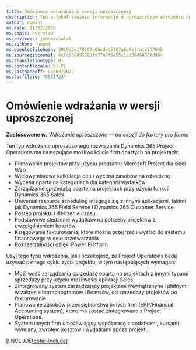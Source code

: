 ```yaml
---
title: Omówienie wdrażania w wersji uproszczonej
description: Ten artykuł zawiera informacje o uproszczonym wdrożeniu aplikacji Dynamics 365 Project Operations.
author: rumant
ms.date: 11/02/2020
ms.topic: overview
ms.reviewer: johnmichalak
ms.author: rumant
ms.openlocfilehash: 2019d3e178167a0bcded5707a6dfe1fa1631794b
ms.sourcegitcommit: 6cfc50d89528df977a8f6a55c1ad39d99800d9b4
ms.translationtype: HT
ms.contentlocale: pl-PL
ms.lasthandoff: 06/03/2022
ms.locfileid: "8932723"
---
```

# <a name="lite-deployment-overview"></a>Omówienie wdrażania w wersji uproszczonej

_**Zastosowane w:** Wdrażanie uproszczone — od okazji do faktury pro forma_

Ten typ wdrożenia uproszczonego rozwiązania Dynamics 365 Project Operations ma następujące możliwości dla firm opartych na projektach:

- Planowanie projektów przy użyciu programu Microsoft Project dla sieci Web
- Wielowymiarowa kalkulacja cen i wycena zasobów na robociznę
- Wycena oparta na kategoriach dla kategorii wydatków
- Zarządzanie sprzedażą oparte na projektach przy użyciu funkcji Dynamics 365 Sales
- Universal resource scheduling integruje się z innymi aplikacjami, takimi jak Dynamics 365 Field Service i Dynamics 365 Customer Service
- Postęp projektu i śledzenie czasu
- Podstawowe śledzenie wydatków na potrzeby projektów z uwzględnieniem kosztów
- Księgowanie fakturowania, które można przejrzeć i wysłać do systemu finansowego w celu przetwarzania
- Rozszerzalności dzięki Power Platform

Użyj tego typu wdrożenia, jeśli oczekujesz, że Project Operations będą używać pełnego cyklu życia projektu, w tym następujących wymagań:

- Możliwość zarządzania sprzedażą opartą na projektach z innymi typami sprzedaży przy użyciu możliwości aplikacji Sales.
- Zintegrowany system zarządzający projektami wewnętrznymi i płatnymi w zakresie harmonogramów i finansów, od sprzedaży projektów po fakturowanie.
- Planowanie zasobów przedsiębiorstwa innych firm (ERP/Financial Accounting system), które ma zostać zintegrowane z Project Operations.
- System innych firm umożliwiający współpracę z podatkami, kursami wymiany, zwrotem kosztów i wydatkami spoza projektu.


[!INCLUDE[footer-include](../includes/footer-banner.md)]